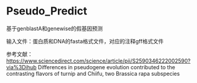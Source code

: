 # Pseudo_Predict

基于genblastA和genewise的假基因预测

输入文件：蛋白质和DNA的fasta格式文件，对应的注释gff格式文件

参考文献：https://www.sciencedirect.com/science/article/pii/S2590346222002590?via%3Dihub
Differences in pseudogene evolution contributed to the contrasting flavors of turnip and Chiifu, two Brassica rapa subspecies

